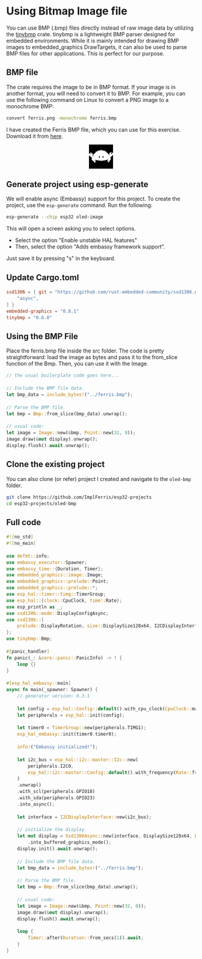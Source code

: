 # Using Bitmap Image file

You can use BMP (.bmp) files directly instead of raw image data by utilizing the [tinybmp](https://docs.rs/tinybmp/latest/tinybmp/) crate. tinybmp is a lightweight BMP parser designed for embedded environments. While it is mainly intended for drawing BMP images to embedded_graphics DrawTargets, it can also be used to parse BMP files for other applications.  This is perfect for our purpose. 

## BMP file
The crate requires the image to be in BMP format. If your image is in another format, you will need to convert it to BMP. For example, you can use the following command on Linux to convert a PNG image to a monochrome BMP:

```sh
convert ferris.png -monochrome ferris.bmp
```

I have created the Ferris BMP file, which you can use for this exercise. Download it from [here](../images/ferris.bmp).

<img style="display: block; margin: auto;" alt="ferris bmp file" src="../images/ferris.bmp"/>

## Generate project using esp-generate
We will enable async (Embassy) support for this project.  To create the project, use the `esp-generate` command. Run the following:

```sh
esp-generate --chip esp32 oled-image
```

This will open a screen asking you to select options. 

- Select the option "Enable unstable HAL features"
- Then, select the option "Adds embassy framework support".

Just save it by pressing "s" in the keyboard.

## Update Cargo.toml

```toml
ssd1306 = { git = "https://github.com/rust-embedded-community/ssd1306.git", rev = "f3a2f7aca421fbf3ddda45ecef0dfd1f0f12330e", features = [
    "async",
] }
embedded-graphics = "0.8.1"
tinybmp = "0.6.0"

```

## Using the BMP File
Place the ferris.bmp file inside the src folder. The code is pretty straightforward: load the image as bytes and pass it to the from_slice function of the Bmp. Then, you can use it with the Image.

```rust
// the usual boilerplate code goes here...

// Include the BMP file data.
let bmp_data = include_bytes!("../ferris.bmp");

// Parse the BMP file.
let bmp = Bmp::from_slice(bmp_data).unwrap();

// usual code:
let image = Image::new(&bmp, Point::new(32, 0));
image.draw(&mut display).unwrap();
display.flush().await.unwrap();
```

## Clone the existing project
You can also clone (or refer) project I created and navigate to the `oled-bmp` folder.

```sh
git clone https://github.com/ImplFerris/esp32-projects
cd esp32-projects/oled-bmp
```

## Full code
```rust
#![no_std]
#![no_main]

use defmt::info;
use embassy_executor::Spawner;
use embassy_time::{Duration, Timer};
use embedded_graphics::image::Image;
use embedded_graphics::prelude::Point;
use embedded_graphics::prelude::*;
use esp_hal::timer::timg::TimerGroup;
use esp_hal::{clock::CpuClock, time::Rate};
use esp_println as _;
use ssd1306::mode::DisplayConfigAsync;
use ssd1306::{
    prelude::DisplayRotation, size::DisplaySize128x64, I2CDisplayInterface, Ssd1306Async,
};
use tinybmp::Bmp;

#[panic_handler]
fn panic(_: &core::panic::PanicInfo) -> ! {
    loop {}
}

#[esp_hal_embassy::main]
async fn main(_spawner: Spawner) {
    // generator version: 0.3.1

    let config = esp_hal::Config::default().with_cpu_clock(CpuClock::max());
    let peripherals = esp_hal::init(config);

    let timer0 = TimerGroup::new(peripherals.TIMG1);
    esp_hal_embassy::init(timer0.timer0);

    info!("Embassy initialized!");

    let i2c_bus = esp_hal::i2c::master::I2c::new(
        peripherals.I2C0,
        esp_hal::i2c::master::Config::default().with_frequency(Rate::from_khz(400)),
    )
    .unwrap()
    .with_scl(peripherals.GPIO18)
    .with_sda(peripherals.GPIO23)
    .into_async();

    let interface = I2CDisplayInterface::new(i2c_bus);

    // initialize the display
    let mut display = Ssd1306Async::new(interface, DisplaySize128x64, DisplayRotation::Rotate0)
        .into_buffered_graphics_mode();
    display.init().await.unwrap();

    // Include the BMP file data.
    let bmp_data = include_bytes!("../ferris.bmp");

    // Parse the BMP file.
    let bmp = Bmp::from_slice(bmp_data).unwrap();

    // usual code:
    let image = Image::new(&bmp, Point::new(32, 0));
    image.draw(&mut display).unwrap();
    display.flush().await.unwrap();

    loop {
        Timer::after(Duration::from_secs(1)).await;
    }
}
``` 
